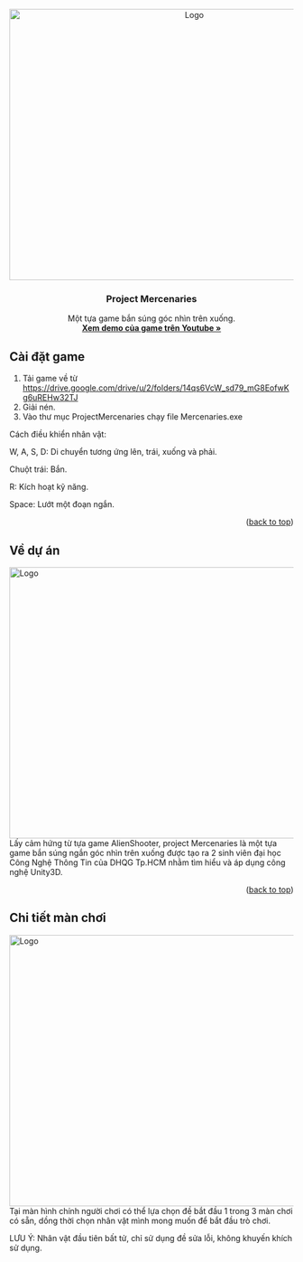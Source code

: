 <!-- PROJECT LOGO -->
<br />
<div align="center">
  <a href="https://github.com/github_username/repo_name](https://github.com/wtf420/Mercenaries">
    <img src="ScreenShots/LV1.png" alt="Logo" width="640" height="480">
  </a>

<h3 align="center">Project Mercenaries</h3>

  <p align="center">
    Một tựa game bắn súng góc nhìn trên xuống.
    <br />
    <a href="https://www.youtube.com/watch?v=uiBxiij-B3E"><strong>Xem demo của game trên Youtube »</strong></a>
  </p>
</div>

<!-- GETTING STARTED -->
## Cài đặt game
1. Tải game về từ https://drive.google.com/drive/u/2/folders/14qs6VcW_sd79_mG8EofwKg6uREHw32TJ
2. Giải nén.
3. Vào thư mục ProjectMercenaries chạy file Mercenaries.exe

Cách điều khiển nhân vật:

W, A, S, D: Di chuyển tương ứng lên, trái, xuống và phải.

Chuột trái: Bắn.

R: Kích hoạt kỹ năng.

Space: Lướt một đoạn ngắn.
<p align="right">(<a href="#readme-top">back to top</a>)</p>

<!-- ABOUT THE PROJECT -->
## Về dự án
<img src="ScreenShots/LV3_SceneView.png" alt="Logo" width="640" height="480">
Lấy cảm hứng từ tựa game AlienShooter, project Mercenaries là một tựa game bắn súng ngắn góc nhìn trên xuống được tạo ra 2 sinh viên đại học Công Nghệ Thông Tin của DHQG Tp.HCM nhằm tìm hiểu và áp dụng công nghệ Unity3D.
<p align="right">(<a href="#readme-top">back to top</a>)</p>

## Chi tiết màn chơi
<img src="ScreenShots/MainMenu.png" alt="Logo" width="640" height="480">
Tại màn hình chính người chơi có thể lựa chọn đề bắt đầu 1 trong 3 màn chơi có sẵn, dồng thời chọn nhân vật mình mong muốn để bắt đầu trò chơi.

LƯU Ý: Nhân vật đầu tiên bất tử, chỉ sử dụng đề sửa lỗi, không khuyến khích sử dụng.


